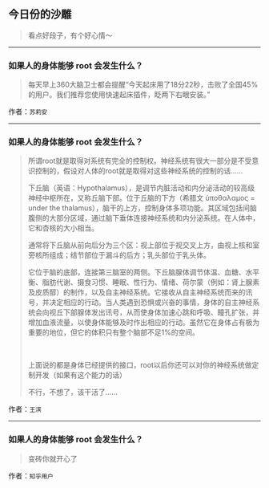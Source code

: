 ## 今日份的沙雕

> 看点好段子，有个好心情～


 
---

### 如果人的身体能够 root 会发生什么？

> 每天早上360大脑卫士都会提醒“今天起床用了18分22秒，击败了全国45%的用户。我们推荐您使用快速起床插件，眨两下右眼安装。”


作者：`苏莉安`

---

### 如果人的身体能够 root 会发生什么？

> 所谓root就是取得对系统有完全的控制权。神经系统有很大一部分是不受意识控制的，假设对人体的root就是取得对这些神经系统的控制的话……
> 
> 下丘脑（英语：Hypothalamus），是调节内脏活动和内分泌活动的较高级神经中枢所在，又称丘脑下部。位于丘脑的下方（希腊文 ὑποθαλαμος = under the thalamus），脑干的上方，控制身体多项功能。其区域包括间脑腹侧的大部分区域，通过脑下垂体连接神经系统和内分泌系统。在人体中，它和杏核的大小相当。
> 
> 通常将下丘脑从前向后分为三个区：视上部位于视交叉上方，由视上核和室旁核所组成；结节部位于漏斗的后方；乳头部位于乳头体。
> 
> 它位于脑的底部，连接第三脑室的两侧。下丘脑腺体调节体温、血糖、水平衡、脂肪代谢、摄食习惯、睡眠、性行为、情绪、荷尔蒙（例如：肾上腺素及皮质醇）的制作，以及自主神经系统。它接收从自主神经系统而来的讯号，并决定相应的行动。当人类遇到恐惧或兴奋的事情，身体的自主神经系统会向视丘下部腺体发出讯号，从而使身体加速心跳和呼吸、瞳孔扩张，并增加血液流量，以使身体能够及时作出相应的行动。虽然它在身体占有极为重要的地位，但它的体积只有整个脑部不足1%的空间。
> 
>  
> 
> 上面说的都是身体已经提供的接口，root以后你还可以对你的神经系统做定制开发（如果有这个能力的话）
> 
> 不行，不想了，该干活了……


作者：`王滨`

---

### 如果人的身体能够 root 会发生什么？

> 变砖你就开心了


作者：`知乎用户`